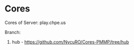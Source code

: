 # Cores


Cores of Server: play.chpe.us

Branch:

   1) hub - https://github.com/NycuRO/Cores-PMMP/tree/hub
